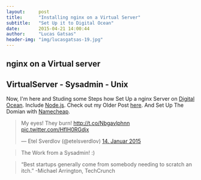 ```yaml
---
layout:     post
title:      "Installing nginx on a Virtual Server"
subtitle:   "Set Up it to Digital Ocean"
date:       2015-04-21 14:00:44
author:     "Lucas Gatsas"
header-img: "img/lucasgatsas-19.jpg"
---
```


<h2 class="section-heading"><strong>nginx on a Virtual server</strong> </h2>
<h2 class="section-heading">VirtualServer - Sysadmin - Unix </h2>


Now, I'm here and Studing some Steps how Set Up a nginx Server on [Digital Ocean](https://www.digitalocean.com/). Include [Node.js](https://nodejs.org/). Check out my Older Post [here](https://spaceg.github.io/2015/02/26/virtual-servers-for-start-ups-digital-ocean/). And Set Up The Domian with [Namecheap](https://www.namecheap.com/).


<blockquote class="twitter-tweet tw-align-center" lang="de"><p>My eyes! They burn! <a href="http://t.co/Nbgavlphnn">http://t.co/Nbgavlphnn</a> <a href="http://t.co/HfIH0RGdjx">pic.twitter.com/HfIH0RGdjx</a></p>&mdash; Etel Sverdlov (@etelsverdlov) <a href="https://twitter.com/etelsverdlov/status/555172636817649664">14. Januar 2015</a></blockquote>
<script async src="//platform.twitter.com/widgets.js" charset="utf-8"></script>

<blockquote> The Work from a Sysadmin! :)  </blockquote>

<blockquote>
“Best startups generally come from somebody needing to scratch an itch.” -Michael Arrington, TechCrunch 
</blockquote>

